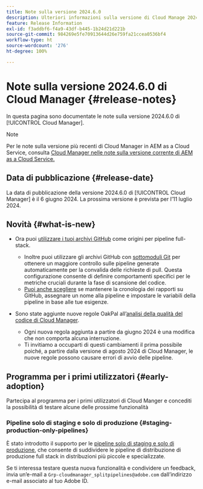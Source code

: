```yaml
---
title: Note sulla versione 2024.6.0
description: Ulteriori informazioni sulla versione di Cloud Manage 2024.6.0.
feature: Release Information
exl-id: f3addbf6-f4a9-43df-b445-1b24d21d221b
source-git-commit: 984269e5fe70913644d26e759fa21ccea0536bf4
workflow-type: ht
source-wordcount: '276'
ht-degree: 100%

---
```


# Note sulla versione 2024.6.0 di Cloud Manager {#release-notes}

In questa pagina sono documentate le note sulla versione 2024.6.0 di [!UICONTROL Cloud Manager].

>[!NOTE]
>
>Per le note sulla versione più recenti di Cloud Manager in AEM as a Cloud Service, consulta [Cloud Manager nelle note sulla versione corrente di AEM as a Cloud Service.](https://experienceleague.adobe.com/it/docs/experience-manager-cloud-service/content/release-notes/cloud-manager/current)

## Data di pubblicazione {#release-date}

La data di pubblicazione della versione 2024.6.0 di [!UICONTROL Cloud Manager] è il 6 giugno 2024. La prossima versione è prevista per l’11 luglio 2024.

## Novità {#what-is-new}

* Ora puoi [utilizzare i tuoi archivi GitHub](/help/managing-code/private-repositories.md) come origini per pipeline full-stack.

   * Inoltre puoi utilizzare gli archivi GitHub con [sottomoduli Git](/help/managing-code/git-submodules.md) per ottenere un maggiore controllo sulle pipeline generate automaticamente per la convalida delle richieste di pull. Questa configurazione consente di definire comportamenti specifici per le metriche cruciali durante la fase di scansione del codice.
   * [Puoi anche scegliere](/help/managing-code/github-check-config.md) se mantenere la cronologia dei rapporti su GitHub, assegnare un nome alla pipeline e impostare le variabili della pipeline in base alle tue esigenze.
* Sono state aggiunte nuove regole OakPal all’[analisi della qualità del codice di Cloud Manager](/help/using/custom-code-quality-rules.md#oakpal-ui-content-package).
   * Ogni nuova regola aggiunta a partire da giugno 2024 è una modifica che non comporta alcuna interruzione.
   * Ti invitiamo a occuparti di questi cambiamenti il prima possibile poiché, a partire dalla versione di agosto 2024 di Cloud Manager, le nuove regole possono causare errori di avvio delle pipeline.

## Programma per i primi utilizzatori {#early-adoption}

Partecipa al programma per i primi utilizzatori di Cloud Manger e concediti la possibilità di testare alcune delle prossime funzionalità

### Pipeline solo di staging e solo di produzione {#staging-production-only-pipelines}

È stato introdotto il supporto per le [pipeline solo di staging e solo di produzione](/help/using/stage-prod-only.md), che consente di suddividere le pipeline di distribuzione di produzione full stack in distribuzioni più piccole e specializzate.

Se ti interessa testare questa nuova funzionalità e condividere un feedback, invia un’e-mail a `Grp-cloudmanager_splitpipelines@adobe.com` dall’indirizzo e-mail associato al tuo Adobe ID.
